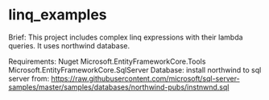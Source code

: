 # linq_examples
Brief:
This project includes complex linq expressions with their lambda queries. It uses northwind database. 

Requirements:
Nuget 
Microsoft.EntityFrameworkCore.Tools
Microsoft.EntityFrameworkCore.SqlServer
Database: install northwind to sql server from: https://raw.githubusercontent.com/microsoft/sql-server-samples/master/samples/databases/northwind-pubs/instnwnd.sql
